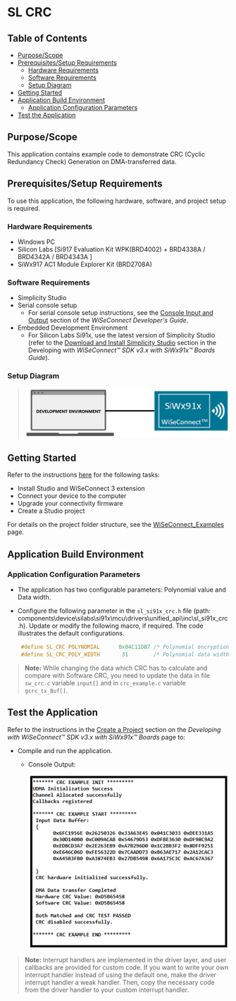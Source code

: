 # SL CRC

## Table of Contents

- [Purpose/Scope](#purposescope)
- [Prerequisites/Setup Requirements](#prerequisitessetup-requirements)
  - [Hardware Requirements](#hardware-requirements)
  - [Software Requirements](#software-requirements)
  - [Setup Diagram](#setup-diagram)
- [Getting Started](#getting-started)
- [Application Build Environment](#application-build-environment)
  - [Application Configuration Parameters](#application-configuration-parameters)
- [Test the Application](#test-the-application)

## Purpose/Scope

 This application contains example code to demonstrate CRC (Cyclic Redundancy Check) Generation on DMA-transferred data.

## Prerequisites/Setup Requirements

 To use this application, the following hardware, software, and project setup is required.

### Hardware Requirements

- Windows PC
- Silicon Labs [Si917 Evaluation Kit WPK(BRD4002) + BRD4338A / BRD4342A / BRD4343A ]
- SiWx917 AC1 Module Explorer Kit (BRD2708A)

### Software Requirements

- Simplicity Studio
- Serial console setup
  - For serial console setup instructions, see the [Console Input and Output](https://docs.silabs.com/wiseconnect/latest/wiseconnect-developers-guide-developing-for-silabs-hosts/#console-input-and-output) section of the *WiSeConnect Developer's Guide*.
- Embedded Development Environment
  - For Silicon Labs Si91x, use the latest version of Simplicity Studio (refer to the [Download and Install Simplicity Studio](https://docs.silabs.com/wiseconnect/latest/wiseconnect-developers-guide-developing-for-silabs-hosts/#install-simplicity-studio) section in the Developing with *WiSeConnect™ SDK v3.x with SiWx91x™ Boards Guide*).

### Setup Diagram

> ![Figure: Introduction](resources/readme/setupdiagram.png)

## Getting Started

Refer to the instructions [here](https://docs.silabs.com/wiseconnect/latest/wiseconnect-getting-started/) for the following tasks:

- Install Studio and WiSeConnect 3 extension
- Connect your device to the computer
- Upgrade your connectivity firmware
- Create a Studio project

For details on the project folder structure, see the [WiSeConnect_Examples](https://docs.silabs.com/wiseconnect/latest/wiseconnect-examples/#example-folder-structure/) page.

## Application Build Environment

### Application Configuration Parameters

- The application has two configurable parameters:  Polynomial value and Data width.

- Configure the following parameter in the `sl_si91x_crc.h` file (path: components\device\silabs\si91x\mcu\drivers\unified_api\inc\sl_si91x_crc.h). Update or modify the following macro, if required. The code illustrates the default configurations.

  ```C
   #define SL_CRC_POLYNOMIAL      0x04C11DB7 /* Polynomial encryption value */
   #define SL_CRC_POLY_WIDTH       31        /* Polynomial data width */
  ```

> **Note:**
> While changing the data which CRC has to calculate and compare with Software CRC, you need to update the data in file `sw_crc.c` variable  `input[]`  and in `crc_example.c` variable `gcrc_tx_Buf[]`.

## Test the Application

Refer to the instructions in the [Create a Project](https://docs.silabs.com/wiseconnect/latest/wiseconnect-developers-guide-developing-for-silabs-hosts/#create-a-project) section on the *Developing with WiSeConnect™ SDK v3.x with SiWx91x™ Boards* page to:

- Compile and run the application.

  - Console Output:

    ![Figure: Introduction](resources/readme/crc_result_console.png)

> **Note:** Interrupt handlers are implemented in the driver layer, and user callbacks are provided for custom code. If you want to write your own interrupt handler instead of using the default one, make the driver interrupt handler a weak handler. Then, copy the necessary code from the driver handler to your custom interrupt handler.
